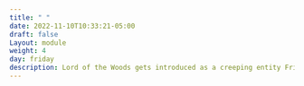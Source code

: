 ```yaml
---
title: " "
date: 2022-11-10T10:33:21-05:00
draft: false
Layout: module
weight: 4
day: friday
description: Lord of the Woods gets introduced as a creeping entity Friday Night
---
```


